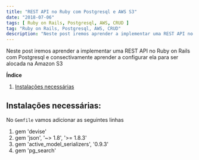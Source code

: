 ```yaml
---
title: "REST API no Ruby com Postgresql e AWS S3"
date: "2018-07-06"
tags: [ Ruby on Rails, Postgresql, AWS, CRUD ]
tag: "Ruby on Rails, Postgresql, AWS, CRUD"
description: "Neste post iremos aprender a implementar uma REST API no Ruby on Rails com Postgresql e consectivamente aprender a configurar ela para ser alocada na Amazon S3"
---
```


Neste post iremos aprender a implementar uma REST API no Ruby on Rails com Postgresql e consectivamente aprender a configurar ela para ser alocada na Amazon S3

**Índice**  

1. [Instalações necessárias](#id1)


## <a name="id1"> Instalações necessárias: </a>

No `Gemfile` vamos adicionar as seguintes linhas

1. gem ​'devise'
2. gem 'json', '~> 1.8', '>= 1.8.3'
3. gem 'active_model_serializers', '0.9.3'
4. gem 'pg_search'
